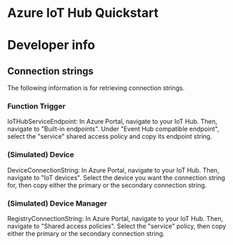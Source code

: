 # Azure IoT Hub Quickstart

# Developer info

## Connection strings
The following information is for retrieving connection strings.

### Function Trigger
IoTHubServiceEndpoint: In Azure Portal, navigate to your IoT Hub. Then, navigate to "Built-in endpoints". Under "Event Hub compatible endpoint", select the "service" shared access policy and copy its endpoint string.

### (Simulated) Device
DeviceConnectionString: In Azure Portal, navigate to your IoT Hub. Then, navigate to "IoT devices". Select the device you want the connection string for, then copy either the primary or the secondary connection string.

### (Simulated) Device Manager
RegistryConnectionString: In Azure Portal, navigate to your IoT Hub. Then, navigate to "Shared access policies". Select the "service" policy, then copy either the primary or the secondary connection string.